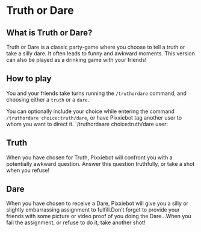 # Truth or Dare

## What is Truth or Dare?

Truth or Dare is a classic party-game where you choose to tell a  truth or take a silly dare. It often leads to funny and awkward moments. This version can also be played as a drinking game with your friends!

## How to play
You and your friends take turns running the `/truthordare` command, and choosing either a `truth` or a `dare`. 

You can optionally include your choice while entering the command `/truthordare choice:truth/dare`, or have Pixxiebot tag another user to whom you want to direct it. `/truthordaare choice:truth/dare user:<mention>

## Truth

When you have chosen for Truth, Pixxiebot will confront you with a potentially awkward question. Answer this question truthfully, or take a shot when you refuse!

## Dare

When you have chosen to receive a Dare, Pixxiebot will give you a silly or slightly embarrassing assignment to fulfill.Don’t forget to provide your friends with some picture or video proof of you doing the Dare…When you fail the assignment, or refuse to do it, take another shot! 


